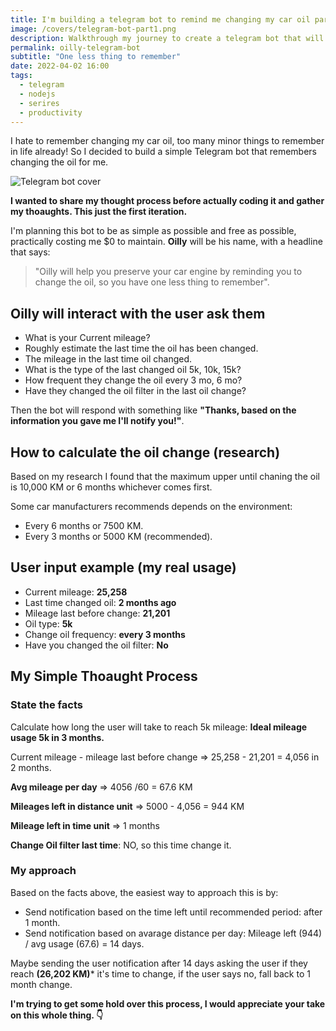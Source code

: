 ```yaml
---
title: I'm building a telegram bot to remind me changing my car oil part 1
image: /covers/telegram-bot-part1.png
description: Walkthrough my journey to create a telegram bot that will remind changing my car oil for me using nodejs.
permalink: oilly-telegram-bot
subtitle: "One less thing to remember"
date: 2022-04-02 16:00
tags:
  - telegram
  - nodejs
  - serires
  - productivity
---
```


I hate to remember changing my car oil, too many minor things to remember in life already!
So I decided to build a simple Telegram bot that remembers changing the oil for me.

![Telegram bot cover](/uploads/telegram-bot-oil-cover.jpg)

**I wanted to share my thought process before actually coding it and gather my thoaughts. This just the first iteration.**

I'm planning this bot to be as simple as possible and free as possible, practically costing me $0 to maintain.
**Oilly** will be his name, with a headline that says:

> "Oilly will help you preserve your car engine by reminding you to change the oil, so you have one less thing to remember".

## Oilly will interact with the user ask them

- What is your Current mileage?
- Roughly estimate the last time the oil has been changed.
- The mileage in the last time oil changed.
- What is the type of the last changed oil 5k, 10k, 15k?
- How frequent they change the oil every 3 mo, 6 mo?
- Have they changed the oil filter in the last oil change?

Then the bot will respond with something like **"Thanks, based on the information you gave me I'll notify you!"**.

## How to calculate the oil change (research)

Based on my research I found that the maximum upper until chaning the oil is 10,000 KM or 6 months whichever comes first.

Some car manufacturers recommends depends on the environment:

- Every 6 months or 7500 KM.
- Every 3 months or 5000 KM (recommended).

## User input example (my real usage)

- Current mileage: **25,258**
- Last time changed oil: **2 months ago**
- Mileage last before change: **21,201**
- Oil type: **5k**
- Change oil frequency: **every 3 months**
- Have you changed the oil filter: **No**

## My Simple Thoaught Process

### State the facts

Calculate how long the user will take to reach 5k mileage:
**Ideal mileage usage 5k in 3 months.**

Current mileage - mileage last before change => 25,258 - 21,201 = 4,056 in 2 months.

**Avg mileage per day** => 4056 /60 = 67.6 KM

**Mileages left in distance unit** => 5000 - 4,056 = 944 KM

**Mileage left in time unit** => 1 months

**Change Oil filter last time**: NO, so this time change it.

### My approach

Based on the facts above, the easiest way to approach this is by:

- Send notification based on the time left until recommended period: after 1 month.
- Send notification based on avarage distance per day: Mileage left (944) / avg usage (67.6) = 14 days.

Maybe sending the user notification after 14 days asking the user if they reach **(26,202 KM)*** it's time to change, if the user says no, fall back to 1 month change.

**I'm trying to get some hold over this process, I would appreciate your take on this whole thing. 👇**
